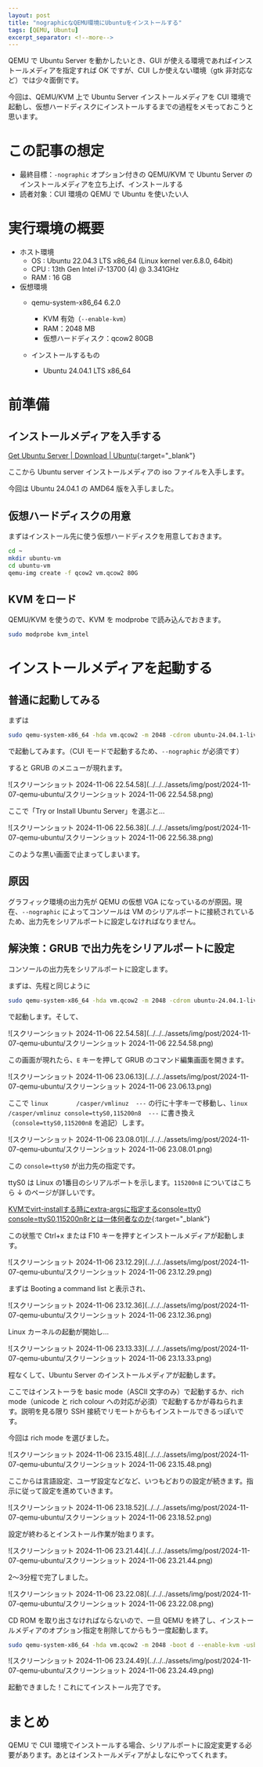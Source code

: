 ```yaml
---
layout: post
title: "nographicなQEMU環境にUbuntuをインストールする"
tags: [QEMU, Ubuntu]
excerpt_separator: <!--more-->
---
```


QEMU で Ubuntu Server を動かしたいとき、GUI が使える環境であればインストールメディアを指定すれば OK ですが、CUI しか使えない環境（gtk 非対応など）では少々面倒です。

今回は、QEMU/KVM 上で Ubuntu Server インストールメディアを CUI 環境で起動し、仮想ハードディスクにインストールするまでの過程をメモっておこうと思います。

<!--more-->

# この記事の想定

- 最終目標：``-nographic`` オプション付きの QEMU/KVM で Ubuntu Server のインストールメディアを立ち上げ、インストールする
- 読者対象：CUI 環境の QEMU で Ubuntu を使いたい人

# 実行環境の概要

- ホスト環境
  - OS : Ubuntu 22.04.3 LTS x86_64 (Linux kernel ver.6.8.0, 64bit)
  - CPU : 13th Gen Intel i7-13700 (4) @ 3.341GHz
  - RAM : 16 GB
- 仮想環境
  - qemu-system-x86_64 6.2.0
    - KVM 有効（``--enable-kvm``）
    - RAM：2048 MB
    - 仮想ハードディスク：qcow2 80GB
  
  - インストールするもの
    - Ubuntu 24.04.1 LTS x86_64
  

# 前準備

## インストールメディアを入手する

[Get Ubuntu Server \| Download \| Ubuntu](https://ubuntu.com/download/server){:target="_blank"}

ここから Ubuntu server インストールメディアの iso ファイルを入手します。

今回は Ubuntu 24.04.1 の AMD64 版を入手しました。

## 仮想ハードディスクの用意

まずはインストール先に使う仮想ハードディスクを用意しておきます。

```bash
cd ~
mkdir ubuntu-vm
cd ubuntu-vm
qemu-img create -f qcow2 vm.qcow2 80G 
```

## KVM をロード

QEMU/KVM を使うので、KVM を modprobe で読み込んでおきます。

```bash
sudo modprobe kvm_intel 
```

# インストールメディアを起動する

## 普通に起動してみる

まずは

```bash
sudo qemu-system-x86_64 -hda vm.qcow2 -m 2048 -cdrom ubuntu-24.04.1-live-server-amd64.iso -boot d --enable-kvm -usb -nographic
```

で起動してみます。（CUI モードで起動するため、``--nographic`` が必須です）

すると GRUB のメニューが現れます。

![スクリーンショット 2024-11-06 22.54.58](../../../assets/img/post/2024-11-07-qemu-ubuntu/スクリーンショット 2024-11-06 22.54.58.png)

ここで「Try or Install Ubuntu Server」を選ぶと…

![スクリーンショット 2024-11-06 22.56.38](../../../assets/img/post/2024-11-07-qemu-ubuntu/スクリーンショット 2024-11-06 22.56.38.png)

このような黒い画面で止まってしまいます。

## 原因

グラフィック環境の出力先が QEMU の仮想 VGA になっているのが原因。現在、``--nographic`` によってコンソールは VM のシリアルポートに接続されているため、出力先をシリアルポートに設定しなければなりません。

## 解決策：GRUB で出力先をシリアルポートに設定

コンソールの出力先をシリアルポートに設定します。

まずは、先程と同じように

```bash
sudo qemu-system-x86_64 -hda vm.qcow2 -m 2048 -cdrom ubuntu-24.04.1-live-server-amd64.iso -boot d --enable-kvm -usb -nographic
```

で起動します。そして、

![スクリーンショット 2024-11-06 22.54.58](../../../assets/img/post/2024-11-07-qemu-ubuntu/スクリーンショット 2024-11-06 22.54.58.png)

この画面が現れたら、``E`` キーを押して GRUB のコマンド編集画面を開きます。

![スクリーンショット 2024-11-06 23.06.13](../../../assets/img/post/2024-11-07-qemu-ubuntu/スクリーンショット 2024-11-06 23.06.13.png)

ここで ``linux        /casper/vmlinuz  ---`` の行に十字キーで移動し、``linux        /casper/vmlinuz console=ttyS0,115200n8  ---`` に書き換え（``console=ttyS0,115200n8`` を追記）します。

![スクリーンショット 2024-11-06 23.08.01](../../../assets/img/post/2024-11-07-qemu-ubuntu/スクリーンショット 2024-11-06 23.08.01.png)

この ``console=ttyS0`` が出力先の指定です。

ttyS0 は Linux の1番目のシリアルポートを示します。``115200n8`` についてはこちら ↓ のページが詳しいです。

[KVMでvirt-installする時にextra-argsに指定するconsole=tty0 console=ttyS0,115200n8rとは一体何者なのか](https://blog.osstech.co.jp/posts/2020/08/tty-console/){:target="_blank"}



この状態で Ctrl+x または F10 キーを押すとインストールメディアが起動します。

![スクリーンショット 2024-11-06 23.12.29](../../../assets/img/post/2024-11-07-qemu-ubuntu/スクリーンショット 2024-11-06 23.12.29.png)

 まずは Booting a command list と表示され、

![スクリーンショット 2024-11-06 23.12.36](../../../assets/img/post/2024-11-07-qemu-ubuntu/スクリーンショット 2024-11-06 23.12.36.png)

Linux カーネルの起動が開始し…

![スクリーンショット 2024-11-06 23.13.33](../../../assets/img/post/2024-11-07-qemu-ubuntu/スクリーンショット 2024-11-06 23.13.33.png)

程なくして、Ubuntu Server のインストールメディアが起動します。

ここではインストーラを basic mode（ASCII 文字のみ）で起動するか、rich mode（unicode と rich colour への対応が必須）で起動するかが尋ねられます。説明を見る限り SSH 接続でリモートからもインストールできるっぽいです。

今回は rich mode を選びました。

![スクリーンショット 2024-11-06 23.15.48](../../../assets/img/post/2024-11-07-qemu-ubuntu/スクリーンショット 2024-11-06 23.15.48.png)

ここからは言語設定、ユーザ設定などなど、いつもどおりの設定が続きます。指示に従って設定を進めていきます。

![スクリーンショット 2024-11-06 23.18.52](../../../assets/img/post/2024-11-07-qemu-ubuntu/スクリーンショット 2024-11-06 23.18.52.png)

設定が終わるとインストール作業が始まります。

![スクリーンショット 2024-11-06 23.21.44](../../../assets/img/post/2024-11-07-qemu-ubuntu/スクリーンショット 2024-11-06 23.21.44.png)

2〜3分程で完了しました。

![スクリーンショット 2024-11-06 23.22.08](../../../assets/img/post/2024-11-07-qemu-ubuntu/スクリーンショット 2024-11-06 23.22.08.png)

CD ROM を取り出さなければならないので、一旦 QEMU を終了し、インストールメディアのオプション指定を削除してからもう一度起動します。

```bash
sudo qemu-system-x86_64 -hda vm.qcow2 -m 2048 -boot d --enable-kvm -usb -nographic
```



![スクリーンショット 2024-11-06 23.24.49](../../../assets/img/post/2024-11-07-qemu-ubuntu/スクリーンショット 2024-11-06 23.24.49.png)

起動できました！これにてインストール完了です。

# まとめ

QEMU で CUI 環境でインストールする場合、シリアルポートに設定変更する必要があります。あとはインストールメディアがよしなにやってくれます。
